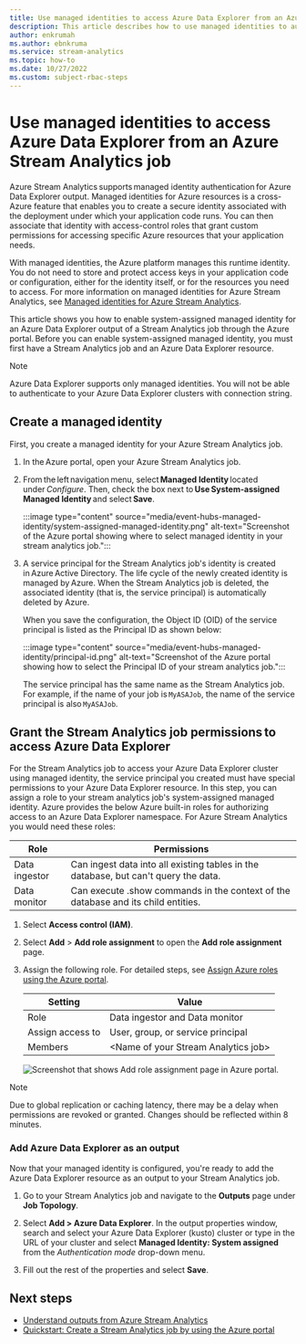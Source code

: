 ```yaml
---
title: Use managed identities to access Azure Data Explorer from an Azure Stream Analytics job
description: This article describes how to use managed identities to authenticate your Azure Stream Analytics job to an Azure Data Explorer output.
author: enkrumah
ms.author: ebnkruma
ms.service: stream-analytics
ms.topic: how-to
ms.date: 10/27/2022
ms.custom: subject-rbac-steps
---
```


# Use managed identities to access Azure Data Explorer from an Azure Stream Analytics job

Azure Stream Analytics supports managed identity authentication for Azure Data Explorer output. Managed identities for Azure resources is a cross-Azure feature that enables you to create a secure identity associated with the deployment under which your application code runs. You can then associate that identity with access-control roles that grant custom permissions for accessing specific Azure resources that your application needs.

With managed identities, the Azure platform manages this runtime identity. You do not need to store and protect access keys in your application code or configuration, either for the identity itself, or for the resources you need to access. For more information on managed identities for Azure Stream Analytics, see [Managed identities for Azure Stream Analytics](stream-analytics-managed-identities-overview.md).

This article shows you how to enable system-assigned managed identity for an Azure Data Explorer output of a Stream Analytics job through the Azure portal. Before you can enable system-assigned managed identity, you must first have a Stream Analytics job and an Azure Data Explorer resource.

> [!NOTE] 
> Azure Data Explorer supports only managed identities. You will not be able to authenticate to your Azure Data Explorer clusters with connection string.

## Create a managed identity  

First, you create a managed identity for your Azure Stream Analytics job.  

1. In the Azure portal, open your Azure Stream Analytics job.  

2. From the left navigation menu, select **Managed Identity** located under *Configure*. Then, check the box next to **Use System-assigned Managed Identity** and select **Save**.

   :::image type="content" source="media/event-hubs-managed-identity/system-assigned-managed-identity.png" alt-text="Screenshot of the Azure portal showing where to select managed identity in your stream analytics job.":::  

3. A service principal for the Stream Analytics job's identity is created in Azure Active Directory. The life cycle of the newly created identity is managed by Azure. When the Stream Analytics job is deleted, the associated identity (that is, the service principal) is automatically deleted by Azure.  

   When you save the configuration, the Object ID (OID) of the service principal is listed as the Principal ID as shown below:  

   :::image type="content" source="media/event-hubs-managed-identity/principal-id.png" alt-text="Screenshot of the Azure portal showing how to select the Principal ID of your stream analytics job.":::

   The service principal has the same name as the Stream Analytics job. For example, if the name of your job is `MyASAJob`, the name of the service principal is also `MyASAJob`.  

## Grant the Stream Analytics job permissions to access Azure Data Explorer

For the Stream Analytics job to access your Azure Data Explorer cluster using managed identity, the service principal you created must have special permissions to your Azure Data Explorer resource. In this step, you can assign a role to your stream analytics job's system-assigned managed identity. Azure provides the below Azure built-in roles for authorizing access to an Azure Data Explorer namespace. For Azure Stream Analytics you would need these roles:

| Role          | Permissions                                                                         |
|---------------|-------------------------------------------------------------------------------------|
| Data ingestor | Can ingest data into all existing tables in the database, but can't query the data. |
| Data monitor  | Can execute .show commands in the context of the database and its child entities.   |

1. Select **Access control (IAM)**.

2. Select **Add** > **Add role assignment** to open the **Add role assignment** page.

3. Assign the following role. For detailed steps, see [Assign Azure roles using the Azure portal](../role-based-access-control/role-assignments-portal.md).

    | Setting | Value |
    | --- | --- |
    | Role | Data ingestor and Data monitor |
    | Assign access to | User, group, or service principal |
    | Members | \<Name of your Stream Analytics job> |

    ![Screenshot that shows Add role assignment page in Azure portal.](../../includes/role-based-access-control/media/add-role-assignment-page.png)

> [!NOTE]
> Due to global replication or caching latency, there may be a delay when permissions are revoked or granted. Changes should be reflected within 8 minutes.


### Add Azure Data Explorer as an output

Now that your managed identity is configured, you're ready to add the Azure Data Explorer resource as an output to your Stream Analytics job. 

1. Go to your Stream Analytics job and navigate to the **Outputs** page under **Job Topology**.

1. Select **Add > Azure Data Explorer**. In the output properties window, search and select your Azure Data Explorer (kusto) cluster or type in the URL of your cluster and select **Managed Identity: System assigned** from the *Authentication mode* drop-down menu.

1. Fill out the rest of the properties and select **Save**.


## Next steps

* [Understand outputs from Azure Stream Analytics](stream-analytics-define-outputs.md)
* [Quickstart: Create a Stream Analytics job by using the Azure portal](stream-analytics-quick-create-portal.md)
